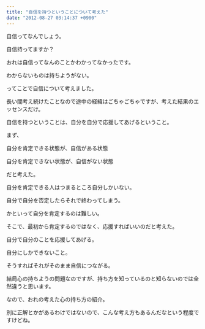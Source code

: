 ```yaml
---
title: "自信を持つということについて考えた"
date: "2012-08-27 03:14:37 +0900"
---
```


自信ってなんでしょう。

自信持ってますか？ 

おれは自信ってなんのことかわかってなかったです。

わからないものは持ちようがない。

ってことで自信について考えました。

長い間考え続けたことなので途中の経緯はごちゃごちゃですが、考えた結果のエッセンスだけ。 

自信を持つということは、自分を自分で応援してあげるということ。 

まず、

自分を肯定できる状態が、自信がある状態

自分を肯定できない状態が、自信がない状態

だと考えた。 

自分を肯定できる人はつまるところ自分しかいない。

自分で自分を否定したらそれで終わってしまう。

かといって自分を肯定するのは難しい。

そこで、最初から肯定するのではなく、応援すればいいのだと考えた。

自分で自分のことを応援してあげる。

自分にしかできないこと。

そうすればそれがそのまま自信につながる。 

結局心の持ちようの問題なのですが、持ち方を知っているのと知らないのでは全然違うと思います。

なので、おれの考えた心の持ち方の紹介。

別に正解とかがあるわけではないので、こんな考え方もあるんだなという程度ですけどね。

